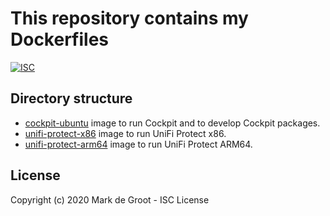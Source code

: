 # This repository contains my Dockerfiles

[![ISC](https://img.shields.io/badge/License-ISC-blue.svg?style=flat-square)](https://en.wikipedia.org/wiki/ISC_license)

## Directory structure

- [cockpit-ubuntu](./cockpit-ubuntu) image to run Cockpit and to develop Cockpit packages.
- [unifi-protect-x86](./unifi-protect-x86) image to run UniFi Protect x86.
- [unifi-protect-arm64](./unifi-protect-arm64) image to run UniFi Protect ARM64.

## License

Copyright (c) 2020 Mark de Groot - ISC License
